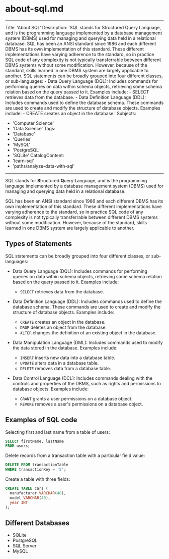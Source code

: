 # about-sql.md
---
Title: 'About SQL'
Description: 'SQL stands for Structured Query Language, and is the programming language implemented by a database management system (DBMS) used for managing and querying data held in a relational database. SQL has been an ANSI standard since 1986 and each different DBMS has its own implementation of this standard. These different implementations have varying adherence to the standard, so in practice SQL code of any complexity is not typically transferrable between different DBMS systems without some modification. However, because of the standard, skills learned in one DBMS system are largely applicable to another. SQL statements can be broadly grouped into four different classes, or sub-languages: - Data Query Language (DQL): Includes commands for performing queries on data within schema objects, retrieving some schema relation based on the query passed to it. Examples include: - SELECT retrieves data from the database. - Data Definition Language (DDL): Includes commands used to define the database schema. These commands are used to create and modify the structure of database objects. Examples include: - CREATE creates an object in the database.'
Subjects:
  - 'Computer Science'
  - 'Data Science'
Tags:
  - 'Database'
  - 'Queries'
  - 'MySQL'
  - 'PostgreSQL'
  - 'SQLite'
CatalogContent:
  - 'learn-sql'
  - 'paths/analyze-data-with-sql'
---

SQL stands for **S**tructured **Q**uery **L**anguage, and is the programming language implemented by a database management system (DBMS) used for managing and querying data held in a relational database.

SQL has been an ANSI standard since 1986 and each different DBMS has its own implementation of this standard. These different implementations have varying adherence to the standard, so in practice SQL code of any complexity is not typically transferrable between different DBMS systems without some modification. However, because of the standard, skills learned in one DBMS system are largely applicable to another.

## Types of Statements

SQL statements can be broadly grouped into four different classes, or sub-languages:

- Data Query Language (DQL): Includes commands for performing queries on data within schema objects, retrieving some schema relation based on the query passed to it. Examples include:

  - `SELECT` retrieves data from the database.

- Data Definition Language (DDL): Includes commands used to define the database schema. These commands are used to create and modify the structure of database objects. Examples include:

  - `CREATE` creates an object in the database.
  - `DROP` deletes an object from the database.
  - `ALTER` changes the definition of an existing object in the database.

- Data Manipulation Language (DML): Includes commands used to modify the data stored in the database. Examples include:

  - `INSERT` inserts new data into a database table.
  - `UPDATE` alters data in a database table.
  - `DELETE` removes data from a database table.

- Data Control Language (DCL): Includes commands dealing with the controls and properties of the DBMS, such as rights and permissions to database objects. Examples include:
  - `GRANT` grants a user permissions on a database object.
  - `REVOKE` removes a user's permissions on a database object.

## Examples of SQL code

Selecting first and last name from a table of users:

```sql
SELECT firstName, lastName
FROM users;
```

Delete records from a transaction table with a particular field value:

```sql
DELETE FROM transactionTable
WHERE transactionKey = '5';
```

Create a table with three fields:

```sql
CREATE TABLE cars (
  manufacturer VARCHAR(40),
  model VARCHAR(40),
  year INT
);
```

## Different Databases

- SQLite
- PostgreSQL
- SQL Server
- MySQL
